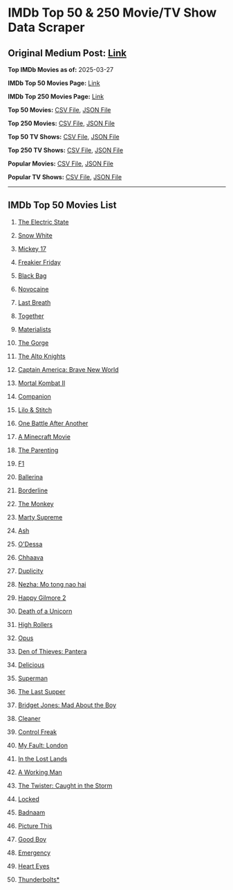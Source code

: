 # IMDb Top 50 & 250 Movie/TV Show Data Scraper

## Original Medium Post: [Link](https://medium.com/@nishantsahoo/which-movie-should-i-watch-5c83a3c0f5b1)

**Top IMDb Movies as of:** 2025-03-27

**IMDb Top 50 Movies Page:** [Link](https://www.imdb.com/search/title/?title_type=feature&release_date=2025-01-01,2025-12-31)

**IMDb Top 250 Movies Page:** [Link](https://www.imdb.com/chart/top/)

**Top 50 Movies:** [CSV File](/data/top50/movies.csv), [JSON File](/data/top50/movies.json)

**Top 250 Movies:** [CSV File](/data/top250/movies.csv), [JSON File](/data/top250/movies.json)

**Top 50 TV Shows:** [CSV File](/data/top50/shows.csv), [JSON File](/data/top50/shows.json)

**Top 250 TV Shows:** [CSV File](/data/top250/shows.csv), [JSON File](/data/top250/shows.json)

**Popular Movies:** [CSV File](/data/popular/movies.csv), [JSON File](/data/popular/movies.json)

**Popular TV Shows:** [CSV File](/data/popular/shows.csv), [JSON File](/data/popular/shows.json)

---

## IMDb Top 50 Movies List

1. [The Electric State](https://www.imdb.com/title/tt7766378/)

2. [Snow White](https://www.imdb.com/title/tt6208148/)

3. [Mickey 17](https://www.imdb.com/title/tt12299608/)

4. [Freakier Friday](https://www.imdb.com/title/tt31956415/)

5. [Black Bag](https://www.imdb.com/title/tt30988739/)

6. [Novocaine](https://www.imdb.com/title/tt29603959/)

7. [Last Breath](https://www.imdb.com/title/tt14403504/)

8. [Together](https://www.imdb.com/title/tt31184028/)

9. [Materialists](https://www.imdb.com/title/tt30253473/)

10. [The Gorge](https://www.imdb.com/title/tt13654226/)

11. [The Alto Knights](https://www.imdb.com/title/tt21815562/)

12. [Captain America: Brave New World](https://www.imdb.com/title/tt14513804/)

13. [Mortal Kombat II](https://www.imdb.com/title/tt17490712/)

14. [Companion](https://www.imdb.com/title/tt26584495/)

15. [Lilo & Stitch](https://www.imdb.com/title/tt11655566/)

16. [One Battle After Another](https://www.imdb.com/title/tt30144839/)

17. [A Minecraft Movie](https://www.imdb.com/title/tt3566834/)

18. [The Parenting](https://www.imdb.com/title/tt14041896/)

19. [F1](https://www.imdb.com/title/tt16311594/)

20. [Ballerina](https://www.imdb.com/title/tt7181546/)

21. [Borderline](https://www.imdb.com/title/tt13650814/)

22. [The Monkey](https://www.imdb.com/title/tt27714946/)

23. [Marty Supreme](https://www.imdb.com/title/tt32916440/)

24. [Ash](https://www.imdb.com/title/tt17489650/)

25. [O'Dessa](https://www.imdb.com/title/tt26304178/)

26. [Chhaava](https://www.imdb.com/title/tt27922706/)

27. [Duplicity](https://www.imdb.com/title/tt28239363/)

28. [Nezha: Mo tong nao hai](https://www.imdb.com/title/tt34956443/)

29. [Happy Gilmore 2](https://www.imdb.com/title/tt31868189/)

30. [Death of a Unicorn](https://www.imdb.com/title/tt28443655/)

31. [High Rollers](https://www.imdb.com/title/tt27829510/)

32. [Opus](https://www.imdb.com/title/tt29929565/)

33. [Den of Thieves: Pantera](https://www.imdb.com/title/tt8008948/)

34. [Delicious](https://www.imdb.com/title/tt32047217/)

35. [Superman](https://www.imdb.com/title/tt5950044/)

36. [The Last Supper](https://www.imdb.com/title/tt32461003/)

37. [Bridget Jones: Mad About the Boy](https://www.imdb.com/title/tt32063050/)

38. [Cleaner](https://www.imdb.com/title/tt27812086/)

39. [Control Freak](https://www.imdb.com/title/tt30789086/)

40. [My Fault: London](https://www.imdb.com/title/tt32434379/)

41. [In the Lost Lands](https://www.imdb.com/title/tt4419684/)

42. [A Working Man](https://www.imdb.com/title/tt9150192/)

43. [The Twister: Caught in the Storm](https://www.imdb.com/title/tt35882698/)

44. [Locked](https://www.imdb.com/title/tt26671996/)

45. [Badnaam](https://www.imdb.com/title/tt34927582/)

46. [Picture This](https://www.imdb.com/title/tt29471733/)

47. [Good Boy](https://www.imdb.com/title/tt35521922/)

48. [Emergency](https://www.imdb.com/title/tt21279420/)

49. [Heart Eyes](https://www.imdb.com/title/tt32558992/)

50. [Thunderbolts\*](https://www.imdb.com/title/tt20969586/)
